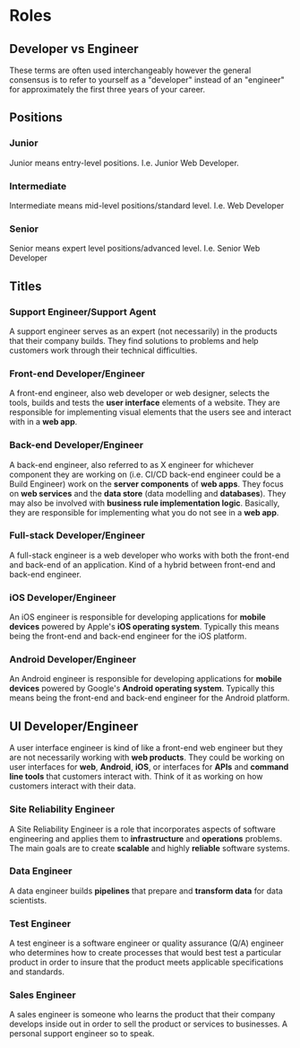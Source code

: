 # Roles

## Developer vs Engineer

These terms are often used interchangeably however the general consensus is to refer to yourself as a "developer" instead of an "engineer" for approximately the first three years of your career.

## Positions

### Junior

Junior means entry-level positions. I.e. Junior Web Developer.

### Intermediate

Intermediate means mid-level positions/standard level. I.e. Web Developer

### Senior 

Senior means expert level positions/advanced level. I.e. Senior Web Developer

## Titles

### Support Engineer/Support Agent

A support engineer serves as an expert (not necessarily) in the products that their company builds. They find solutions to problems and help customers work through their technical difficulties.

### Front-end Developer/Engineer

A front-end engineer, also web developer or web designer, selects the tools, builds and tests the **user interface** elements of a website. They are responsible for implementing visual elements that the users see and interact with in a **web app**.

### Back-end Developer/Engineer

A back-end engineer, also referred to as X engineer for whichever component they are working on (i.e. CI/CD back-end engineer could be a Build Engineer) work on the **server** **components** of **web apps**. They focus on **web services** and the **data store** (data modelling and **databases**). They may also be involved with **business rule implementation logic**. Basically, they are responsible for implementing what you do not see in a **web app**.

### Full-stack Developer/Engineer

A full-stack engineer is a web developer who works with both the front-end and back-end of an application. Kind of a hybrid between front-end and back-end engineer.

### iOS Developer/Engineer

An iOS engineer is responsible for developing applications for **mobile devices** powered by Apple's **iOS operating system**. Typically this means being the front-end and back-end engineer for the iOS platform.

### Android Developer/Engineer

An Android engineer is responsible for developing applications for **mobile devices** powered by Google's **Android operating system**. Typically this means being the front-end and back-end engineer for the Android platform.

## UI Developer/Engineer

A user interface engineer is kind of like a front-end web engineer but they are not necessarily working with **web products**. They could be working on user interfaces for **web**, **Android**, **iOS**, or interfaces for **APIs** and **command line tools** that customers interact with. Think of it as working on how customers interact with their data.

### Site Reliability Engineer

A Site Reliability Engineer is a role that incorporates aspects of software engineering and applies them to **infrastructure** and **operations** problems. The main goals are to create **scalable** and highly **reliable** software systems.

### Data Engineer

A data engineer builds **pipelines** that prepare and **transform data** for data scientists.

### Test Engineer

A test engineer is a software engineer or quality assurance (Q/A) engineer who determines how to create processes that would best test a particular product in order to insure that the product meets applicable specifications and standards.

### Sales Engineer

A sales engineer is someone who learns the product that their company develops inside out in order to sell the product or services to businesses. A personal support engineer so to speak.
